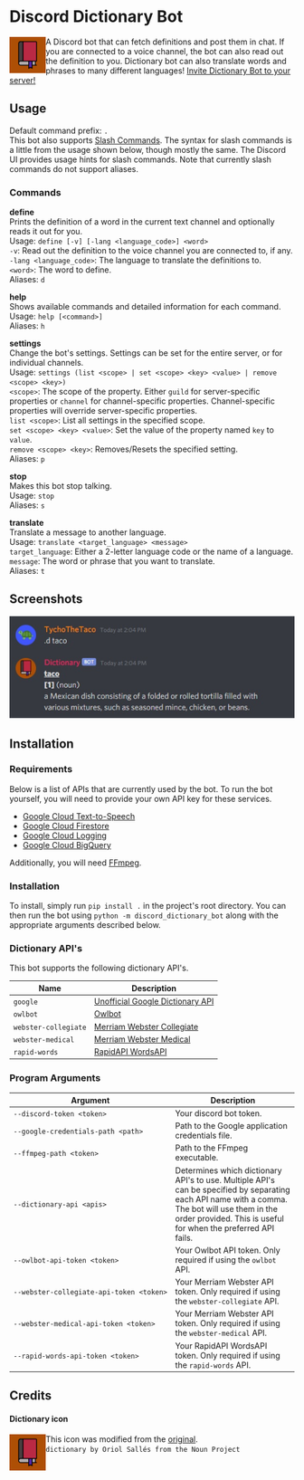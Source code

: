 # Discord Dictionary Bot
<img src="https://github.com/TychoTheTaco/Discord-Dictionary-Bot/blob/master/media/dictionary.png?raw=true" width="64" align="left"></img>
A Discord bot that can fetch definitions and post them in chat. If you are connected to a voice channel, the bot can also read out the definition to you. Dictionary bot can also translate words and phrases to many different languages! [Invite Dictionary Bot to your server!](https://discord.com/api/oauth2/authorize?client_id=755688136851324930&permissions=3165184&scope=bot%20applications.commands)



## Usage
Default command prefix: `.`<br>This bot also supports [Slash Commands](https://discord.com/developers/docs/interactions/slash-commands). The syntax for slash commands is a little from the usage shown below, though mostly the same. The Discord UI provides usage hints for slash commands. Note that currently slash commands do not support aliases.<br>

### Commands
**define**<br>
Prints the definition of a word in the current text channel and optionally reads it out for you.<br>
Usage: `define [-v] [-lang <language_code>] <word>`<br>
`-v`: Read out the definition to the voice channel you are connected to, if any.<br>
`-lang <language_code>`: The language to translate the definitions to.<br>
`<word>`: The word to define.<br>
Aliases: `d`<br>

**help**<br>
Shows available commands and detailed information for each command.<br>
Usage: `help [<command>]`<br>
Aliases: `h`<br>

**settings**<br>
Change the bot's settings. Settings can be set for the entire server, or for individual channels.<br>
Usage: `settings (list <scope> | set <scope> <key> <value> | remove <scope> <key>)`<br>
`<scope>`: The scope of the property. Either `guild` for server-specific properties or `channel` for channel-specific properties. Channel-specific properties will override server-specific properties.<br>
`list <scope>`: List all settings in the specified scope.<br>
`set <scope> <key> <value>`: Set the value of the property named `key` to `value`.<br>
`remove <scope> <key>`: Removes/Resets the specified setting.<br>
Aliases: `p`<br>

**stop**<br>
Makes this bot stop talking.<br>
Usage: `stop`<br>
Aliases: `s`<br>

**translate**<br>
Translate a message to another language.<br>
Usage: `translate <target_language> <message>`<br>
`target_language`: Either a 2-letter language code or the name of a language.<br>
`message`: The word or phrase that you want to translate.<br>
Aliases: `t`<br>

## Screenshots
![taco](https://github.com/TychoTheTaco/Discord-Dictionary-Bot/blob/master/media/taco.jpg)

## Installation

### Requirements
Below is a list of APIs that are currently used by the bot. To run the bot yourself, you will need to provide your own API key for these services.
- [Google Cloud Text-to-Speech](https://cloud.google.com/text-to-speech)
- [Google Cloud Firestore](https://firebase.google.com/products/firestore)
- [Google Cloud Logging](https://cloud.google.com/logging)
- [Google Cloud BigQuery](https://cloud.google.com/bigquery)

Additionally, you will need [FFmpeg](https://ffmpeg.org/).

### Installation
To install, simply run `pip install .` in the project's root directory. You can then run the bot using `python -m discord_dictionary_bot` along with the appropriate arguments described below.

### Dictionary API's
This bot supports the following dictionary API's.

| Name | Description |
| --- | --- |
|`google`|[Unofficial Google Dictionary API](https://github.com/meetDeveloper/googleDictionaryAPI)|
|`owlbot`| [Owlbot](https://owlbot.info/)|
|`webster-collegiate`| [Merriam Webster Collegiate](https://dictionaryapi.com/products/api-collegiate-dictionary)|
|`webster-medical`| [Merriam Webster Medical](https://dictionaryapi.com/products/api-medical-dictionary)|
|`rapid-words`| [RapidAPI WordsAPI](https://www.wordsapi.com/)|

### Program Arguments
|Argument| Description |
| --- | --- |
|<code>&#8209;&#8209;discord&#8209;token&nbsp;\<token\></code>|Your discord bot token.|
|<code>&#8209;&#8209;google&#8209;credentials&#8209;path&nbsp;\<path\></code>| Path to the Google application credentials file.|
|<code>&#8209;&#8209;ffmpeg&#8209;path&nbsp;\<token\></code>| Path to the FFmpeg executable.|
|<code>&#8209;&#8209;dictionary&#8209;api&nbsp;\<apis\></code>| Determines which dictionary API's to use. Multiple API's can be specified by separating each API name with a comma. The bot will use them in the order provided. This is useful for when the preferred API fails.|
|<code>&#8209;&#8209;owlbot&#8209;api&#8209;token&nbsp;\<token\></code>| Your Owlbot API token. Only required if using the `owlbot` API.|
|<code>&#8209;&#8209;webster&#8209;collegiate&#8209;api&#8209;token&nbsp;\<token\></code>| Your Merriam Webster API token. Only required if using the `webster-collegiate` API.|
|<code>&#8209;&#8209;webster&#8209;medical&#8209;api&#8209;token&nbsp;\<token\></code>| Your Merriam Webster API token. Only required if using the `webster-medical` API.|
|<code>&#8209;&#8209;rapid&#8209;words&#8209;api&#8209;token&nbsp;\<token\></code>| Your RapidAPI WordsAPI token. Only required if using the `rapid-words` API.|

## Credits
#### Dictionary icon
<img src="https://github.com/TychoTheTaco/Discord-Dictionary-Bot/blob/master/media/dictionary.png?raw=true" width="64" align="left"></img>
This icon was modified from the [original](https://thenounproject.com/term/dictionary/653775/).<br>
`dictionary by Oriol Sallés from the Noun Project`
